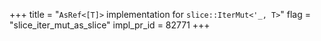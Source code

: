 +++
title = "`AsRef<[T]>` implementation for `slice::IterMut<'_, T>`"
flag = "slice_iter_mut_as_slice"
impl_pr_id = 82771
+++
